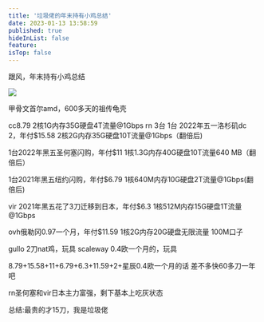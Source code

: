 ```yaml
---
title: '垃圾佬的年末持有小鸡总结'
date: 2023-01-13 13:58:59
published: true
hideInList: false
feature: 
isTop: false
---
```


跟风，年末持有小鸡总结

![](https://s3.qklg.net/img/202402281100807.png)

甲骨文首尔amd，600多天的祖传龟壳

 cc8.79
2核1G内存35G硬盘4T流量@1Gbps
rn 3台
1台 2022年五一洛杉矶dc 2，年付$15.58 
2核2G内存35G硬盘10T流量@1Gbps（翻倍后)

1台2022年黑五圣何塞闪购，年付$11
1核1.3G内存40G硬盘10T流量640 MB（翻倍后）


1台2021年黑五纽约闪购，年付$6.79
1核640M内存10G硬盘2T流量@1Gbps(翻倍后)

vir 2021年黑五花了3刀迁移到日本，年付$6.3
1核512M内存15G硬盘1T流量@1Gbps


ovh俄勒冈0.97一个月，年付$11.59
1核2G内存20G硬盘无限流量 100M口子

gullo 2刀nat鸡，玩具
scaleway 0.4欧一个月的，玩具


8.79+15.58+11+6.79+6.3+11.59+2+星辰0.4欧一个月的话
差不多快60多刀一年吧

rn圣何塞和vir日本主力富强，剩下基本上吃灰状态

总结:最贵的才15刀，我是垃圾佬
